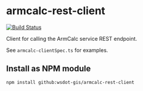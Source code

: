 armcalc-rest-client
===================

[![Build Status](https://travis-ci.org/WSDOT-GIS/armcalc-rest-client.svg?branch=master)](https://travis-ci.org/WSDOT-GIS/armcalc-rest-client)

Client for calling the ArmCalc service REST endpoint.

See `armcalc-clientSpec.ts` for examples.

Install as NPM module
---------------------

`npm install github:wsdot-gis/armcalc-rest-client`